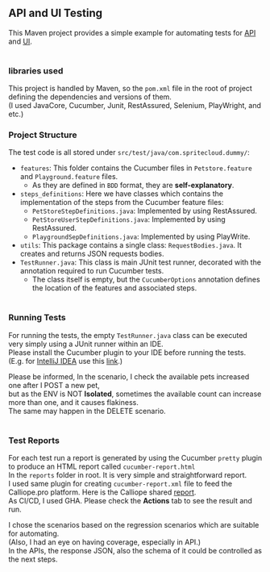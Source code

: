 ## API and UI Testing
This Maven project provides a simple example for automating tests for [API]( https://petstore.swagger.io/) and [UI](http://www.uitestingplayground.com/). <br/>
<br/>

### libraries used
This project is handled by Maven, so the `pom.xml` file in the root of project defining the dependencies and versions of them. <br/>
(I used JavaCore, Cucumber, Junit, RestAssured, Selenium, PlayWright, and etc.)
<br/>

### Project Structure
The test code is all stored under `src/test/java/com.spritecloud.dummy/`:
* `features`: This folder contains the Cucumber files in `Petstore.feature` and `Playground.feature` files. <br/>
  * As they are defined in `BDD` format, they are **self-explanatory**.
* `steps_definitions`: Here we have classes which contains the implementation of the steps from the Cucumber feature files:
  * `PetStoreStepDefinitions.java`: Implemented by using RestAssured.
  * `PetStoreUserStepDefinitions.java`: Implemented by using RestAssured.
  * `PlaygroundSepDefinitions.java`: Implemented by using PlayWrite.
* `utils`: This package contains a single class: `RequestBodies.java`. It creates and returns JSON requests bodies.
* `TestRunner.java`: This class is main JUnit test runner, decorated with the annotation required to run Cucumber tests.<br/>
  * The class itself is empty, but the `CucumberOptions` annotation defines the location of the features and associated steps.
  <br/>

### Running Tests
For running the tests, the empty `TestRunner.java` class can be executed very simply using a JUnit runner within an IDE.<br/>
Please install the Cucumber plugin to your IDE before running the tests.
(E.g. for [IntelliJ IDEA](https://www.jetbrains.com/idea/download/) use this [link](https://www.jetbrains.com/help/idea/enabling-cucumber-support-in-project.html#cucumber-plugin).)<br/>

Please be informed, In the scenario, I check the available pets increased one after I POST a new pet,<br/>
but as the ENV is NOT **Isolated**, sometimes the available count can increase more than one, and it causes flakiness.<br/>
The same may happen in the DELETE scenario.<br/>
<br/>

### Test Reports
For each test run a report is generated by using the Cucumber `pretty` plugin to produce an HTML report called `cucumber-report.html`<br/>
In the `reports` folder in root. It is very simple and straightforward report.<br/>
I used same plugin for creating `cucumber-report.xml` file to feed the Calliope.pro platform. Here is the Calliope shared [report](https://app.calliope.pro/reports/143234/public/a89fecbf-225a-4a92-869e-5da57e535a96?shc=59653322).<br/>
As CI/CD, I used GHA. Please check the **Actions** tab to see the result and run.<br/>

I chose the scenarios based on the regression scenarios which are suitable for automating.<br/>
(Also, I had an eye on having coverage, especially in API.)<br/>
In the APIs, the response JSON, also the schema of it could be controlled as the next steps.<br/>

